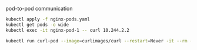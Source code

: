 




pod-to-pod communication
```bash
kubectl apply -f nginx-pods.yaml
kubectl get pods -o wide
kubectl exec -it nginx-pod-1 -- curl 10.244.2.2

kubectl run curl-pod --image=curlimages/curl --restart=Never -it --rm -- sh

```


